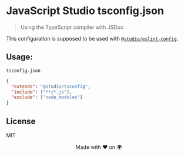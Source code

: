 # JavaScript Studio tsconfig.json

> Using the TypeScript compiler with JSDoc

This configuration is supposed to be used with [`@studio/eslint-config`][1].

## Usage:

`tsconfig.json`

```json
{
  "extends": "@studio/tsconfig",
  "include": ["**/*.js"],
  "exclude": ["node_modules"]
}
```

## License

MIT

<div align="center">Made with ❤️ on 🌍</div>

[1]: https://github.com/javascript-studio/eslint-config
